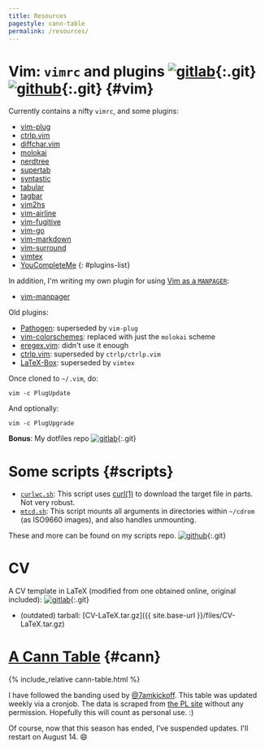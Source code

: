 ```yaml
---
title: Resources
pagestyle: cann-table
permalink: /resources/
---
```

# Vim: `vimrc` and plugins [![gitlab]](https://git.cse.iitb.ac.in/murukesh/vimrc){:.git} [![github]](https://github.com/murukeshm/vimrc){:.git} {#vim}

Currently contains a nifty `vimrc`, and some plugins:

- [vim-plug](https://github.com/junegunn/vim-plug)
- [ctrlp.vim](https://github.com/ctrlpvim/ctrlp.vim.git)
- [diffchar.vim](https://github.com/vim-scripts/diffchar.vim)
- [molokai](https://github.com/tomasr/molokai.git)
- [nerdtree](https://github.com/scrooloose/nerdtree.git)
- [supertab](https://github.com/ervandew/supertab)
- [syntastic](https://github.com/scrooloose/syntastic)
- [tabular](https://github.com/godlygeek/tabular.git)
- [tagbar](https://github.com/majutsushi/tagbar.git)
- [vim2hs](https://github.com/dag/vim2hs)
- [vim-airline](https://github.com/bling/vim-airline)
- [vim-fugitive](https://github.com/tpope/vim-fugitive.git)
- [vim-go](https://github.com/fatih/vim-go.git)
- [vim-markdown](https://github.com/gabrielelana/vim-markdown)
- [vim-surround](https://github.com/tpope/vim-surround.git)
- [vimtex](https://github.com/lervag/vimtex)
- [YouCompleteMe](https://github.com/Valloric/YouCompleteMe.git)
{: #plugins-list}

In addition, I'm writing my own plugin for using [Vim as a
`MANPAGER`](/2015/08/28/vim-for-man.html):

- [vim-manpager](https://github.com/murukesh/vim-manpager)

Old plugins:

- [Pathogen](http://www.vim.org/scripts/script.php?script_id=2332): superseded
  by `vim-plug`
- [vim-colorschemes](https://github.com/flazz/vim-colorschemes.git): replaced
  with just the `molokai` scheme
- [eregex.vim](https://github.com/othree/eregex.vim.git): didn't use it enough
- [ctrlp.vim](https://github.com/kien/ctrlp.vim): superseded by `ctrlp/ctrlp.vim`
- [LaTeX-Box](https://github.com/LaTeX-Box-Team/LaTeX-Box.git): superseded by `vimtex`

Once cloned to `~/.vim`, do:

    vim -c PlugUpdate

And optionally:

    vim -c PlugUpgrade

**Bonus**: My dotfiles repo [![gitlab]](https://git.cse.iitb.ac.in/murukesh/home){:.git}

<!-- section -->

# Some scripts {#scripts}

- [`curlwc.sh`](https://github.com/murukeshm/scripts/blob/master/curlwc.sh):
This script uses [curl(1)](http://manpages.ubuntu.com/curl.1) to download the
target file in parts. Not very robust.
- [`mtcd.sh`](https://github.com/murukeshm/scripts/blob/master/mtcd.sh):
This script mounts all arguments in directories within `~/cdrom` (as ISO9660
images), and also handles unmounting.

These and more can be found on my scripts repo. [![github]](https://github.com/murukeshm/scripts){:.git}

<!-- section -->

# CV
A CV template in LaTeX (modified from one obtained online, original included):
[![gitlab]](https://git.cse.iitb.ac.in/murukesh/cv){:.git}

- (outdated) tarball: [CV-LaTeX.tar.gz]({{ site.base-url }}/files/CV-LaTeX.tar.gz)

<!-- section -->

# [A Cann Table][cann-table] {#cann}

<div id="cann-table-area">
{% include_relative cann-table.html %}
</div>

I have followed the banding used by [@7amkickoff][7amkickoff].  This table was
updated weekly via a cronjob.  The data is scraped from [the PL site][epl]
without any permission.  Hopefully this will count as personal use. :)

Of course, now that this season has ended, I've suspended updates. I'll restart
on August 14. :smile:

[cann-table]: https://www.sussex.ac.uk/Users/iane/cannyclubs.php
[7amkickoff]: http://www.7amkickoff.com/2012/cann-tables-show-the-gap-between-arsenal-and-the-top-is-smaller-than-you-think/
[epl]: http://www.premierleague.com/en-gb/matchday/league-table.html

[gitlab]: ../images/gitlab.png
[github]: ../images/github.png
